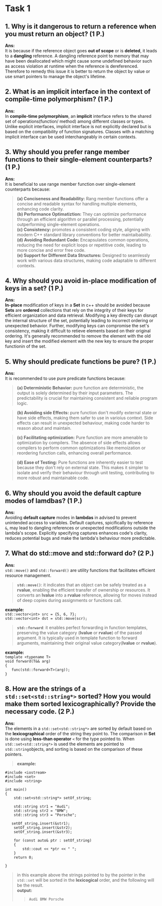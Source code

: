# Task 1
## 1. Why is it dangerous to return a reference when you must return an object? (1 P.)
**Ans:**     
It is because if the reference object goes **out of scope** or is **deleted**, it leads to a **dangling** reference. A dangling reference point to memory that may have been deallocated which might cause some undefined behavior such as access violation at runtime when the reference is dereferenced. Therefore to remedy this issue it is better to return the object by value or use smart pointers to manage the object's lifetime.


## 2. What is an implicit interface in the context of compile-time polymorphism? (1 P.)
**Ans:**     
In **compile-time polymorphism**, an **implicit** interface refers to the shared set of operations(function/ method) among different classes or types. Unlike explicit interfaces, implicit interface is not explicitly declared but is based on the compatibility of function signatures. Classes with a matching implicit interface can be used interchangeably in certain contexts. 


## 3. Why should you prefer range member functions to their single-element counterparts? (1 P.)
**Ans:**     
It is beneficial to use range member function over single-element counterparts because:     
> **(a) Conciseness and Readability:** Rang member functions offer a concise and readable syntax for handling multiple elements, enhancing code clarity.      
> **(b) Performance Optimatiztion:** They can optimize performance through an efficient algorithm  or parallel processing, potentially outperforming single-element operations.       
> **(c) Consistency:** promotes a consistent coding style, aligning with modern C++ standard library conventions for better maintaibability.    
> **(d) Avoiding Redundant Code:** Encapsulates common operations, reducing the need for explicit loops or repetitive code, leading to more concise and error free code.      
> **(e) Support for Different Data Structures:** Designed to seamlessly work with various data structures, making code adaptable to different contexts.  


## 4. Why should you avoid in-place modification of keys in a set? (1 P.)
**Ans:**     
**In-place** modification of keys in a **Set** in c++ should be avoided because **Sets** are **ordered** collections that rely on the integrity of their keys for efficient organization and data retrieval. Modifying a key directly can disrupt the internal structure of the set, potentially leading to incorrect ordering or unexpected behavior. Further, modifying keys can compromise the set's consistency, making it difficult to retieve elements based on their original ordering. It's generally recommended to remove the element with the old key and insert the modified element with the new key to ensure the proper functionin of the set. 


## 5. Why should predicate functions be pure? (1 P.)
**Ans:**     
It is recommended to use  pure predicate functions because:          
> **(a) Deterministic Behavior:** pure function are deterministic, the output is solely determined by their input parameters. The predictability is crucial for maintaining consistent and reliable program logic. 

> **(b) Avoiding side Effects:** pure function don't modify external state or have side effects, making them safer to use in varioius context. Side effects can result in unexpected behaviour, making code harder to reason about and maintain. 

> **(c) Facilitating optimization:**  Pure function are more amenable to optimization by compilers. The absence of side effects allows compilers to perform common optimizations like memoization or reordering function calls, enhancing overall performance. 

> **(d) Ease of Testing:** Pure functions are inherently easier to test because they don't rely on external state. This makes it simpler to isolate and verify their behaviour through unit testing, contributing to more robust and maintainable code. 


## 6. Why should you avoid the default capture modes of lamdbas? (1 P.)
**Ans:**     
Avoiding **default capture** modes in **lambdas** in advised to prevent unintended access to variables. Default captures, spicifically by reference `&`, may lead to dangling references or unexpected modifications outside the lambda's scope. Explicitly specifying captures enhances code's clarity, reduces potential bugs and make the lambda's behaviour more predictable.     


## 7. What do std::move and std::forward do? (2 P.)
**Ans:**     
`std::move()` and `std::forward()` are utility functions that facilitates efficient resource management.

>  **`std::move()`**: it indicates that an object can be safely treated as a **rvalue**, enabling the efficient transfer of ownership or resources. It converts an **lvalue** into a **rvalue** reference, allowing for moves instead of deep copies during assignments or functions call.  
        
**example:**      
`std::vector<int> src = {5, 6, 7}; `        
`std::vector<int> dst = std::move(scr);`         

> **`std::forward`**: it enables perfect forwarding in function templates, preserving the value category (**lvalue** or **rvalue**) of the passed argument. It is typically used in template function to forward arguments, maintaining their original value category(**lvalue** or **rvalue**).    
   
**example:**      
`template <typename T>`        
`void forward(T&& arg)`        
`{`        
`   func(std::forward<T>(arg));`        
`}`        


## 8. How are the strings of a `std::set<std::string*>` sorted? How you would make them sorted lexicographically? Provide the necessary  code. (2 P.)
**Ans:**       
The elements in a `std::set<std::string*>` are sorted by default based on the **lexicographical** order of the string they point to. The comparison in **Set** is done using **less-than operator** `<` for the type pointed to. When `std::set<std::string*>` is used the elements are pointed to `std::string`objects, and sorting is based on the comparison of these pointers.       

> **example:**        
                                   
`#include <iostream>`                                   
`#include <set>`                                   
`#include <string>`                                   
`                    `                                   
`int main()`                                   
`{`                                   
`    std::set<std::string*> setOf_string;`                                   
`                                `                                   
`    std::string str1 = "Audi";`                                   
`    std::string str2 = "BMW";`                                   
`    std::string str3 = "Porsche";`                                   
`                                `                                   
`    setOf_string.insert(&str1);    `                                   
`    setOf_string.insert(&str2);`                                   
`    setOf_string.insert(&str3);`                                   
`                                `                                   
`    for (const auto& ptr : setOf_string)`                                   
`    {`                                   
`        std::cout << *ptr << " ";`                                   
`    }`                                   
`    return 0;`                                   
`                                `                                   
`}`

> in this example above the strings pointed to by the pointer in the `std::set` will be sorted in the **lexicogical** order, and the following will be the result.             
> **output:**                            
>> `Audi BMW Porsche`    
 